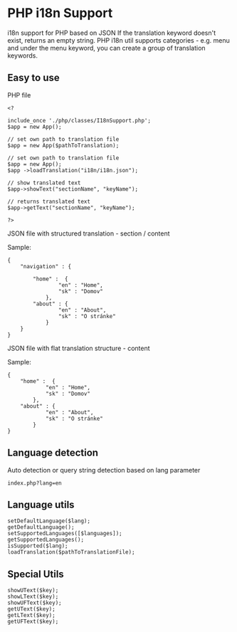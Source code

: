 # PHP i18n Support
i18n support for PHP based on JSON
If the translation keyword doesn't exist, returns an empty string.
PHP i18n util supports categories - e.g. menu and under the menu keyword, you can create a group of translation keywords.

## Easy to use

PHP file
```
<?

include_once './php/classes/I18nSupport.php';
$app = new App();

// set own path to translation file
$app = new App($pathToTranslation);

// set own path to translation file
$app = new App();
$app ->loadTranslation("i18n/i18n.json");

// show translated text
$app->showText("sectionName", "keyName");

// returns translated text
$app->getText("sectionName", "keyName");

?>
```
JSON file with structured translation - section / content

Sample:
```
{
    "navigation" : {

        "home" :  {
                "en" : "Home",
                "sk" : "Domov"
            },
        "about" : {
                "en" : "About",
                "sk" : "O stránke"
            }        
    }
}
``` 

JSON file with flat translation structure - content

Sample:
```
{
    "home" :  {
            "en" : "Home",
            "sk" : "Domov"
        },
    "about" : {
            "en" : "About",
            "sk" : "O stránke"
        }
}
``` 


## Language detection

Auto detection or query string detection based on lang parameter
```
index.php?lang=en
```

## Language utils

```
setDefaultLanguage($lang);
getDefaultLanguage();
setSupportedLanguages([$languages]);
getSupportedLanguages();
isSupported($lang);
loadTranslation($pathToTranslationFile);
```

## Special Utils
```
showUText($key);
showLText($key);
showUFText($key);
getUText($key);
getLText($key);
getUFText($key);
```
